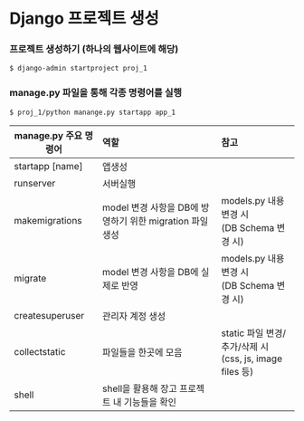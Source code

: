 # Django 프로젝트 생성



### 프로젝트 생성하기 (하나의 웹사이트에 해당)

```
$ django-admin startproject proj_1
```



### manage.py 파일을 통해 각종 명령어를 실행

```
$ proj_1/python manange.py startapp app_1
```


| manage.py  주요 명령어 | 역할                                                     | 참고                                                         |
| ---------------------- | :------------------------------------------------------- | :----------------------------------------------------------- |
| startapp [name]        | 앱생성                                                   |                                                              |
| runserver              | 서버실행                                                 |                                                              |
| makemigrations         | model 변경 사항을 DB에 방영하기 위한 migration 파일 생성 | models.py 내용 변경 시 <br />(DB Schema 변경 시)             |
| migrate                | model 변경 사항을 DB에 실제로 반영                       | models.py 내용 변경 시 <br />(DB Schema 변경 시)             |
| createsuperuser        | 관리자 계정 생성                                         |                                                              |
| collectstatic          | 파일들을 한곳에 모음                                     | static 파일 변경/추가/삭제 시<br />(css, js, image files 등) |
| shell                  | shell을 활용해 장고 프로젝트 내 기능들을 확인            |                                                              |

